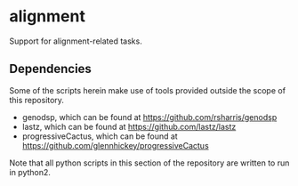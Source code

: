 # alignment
Support for alignment-related tasks.

## Dependencies

Some of the scripts herein make use of tools provided outside the scope of this
repository.

* genodsp, which can be found at https://github.com/rsharris/genodsp
* lastz, which can be found at https://github.com/lastz/lastz
* progressiveCactus, which can be found at https://github.com/glennhickey/progressiveCactus

Note that all python scripts in this section of the repository are written to
run in python2.

